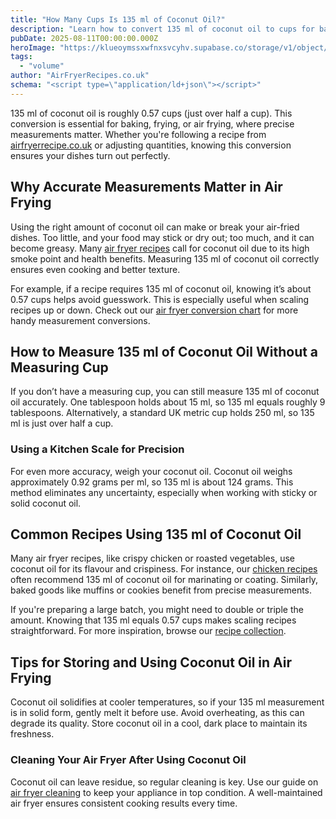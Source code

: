 ```yaml
---
title: "How Many Cups Is 135 ml of Coconut Oil?"
description: "Learn how to convert 135 ml of coconut oil to cups for baking and air frying. Get precise measurements for perfect recipes every time!"
pubDate: 2025-08-11T00:00:00.000Z
heroImage: "https://klueoymssxwfnxsvcyhv.supabase.co/storage/v1/object/public/md/how-many-cups-is-135-ml-of-coconut-oil-231b46fd.webp"
tags:
  - "volume"
author: "AirFryerRecipes.co.uk"
schema: "<script type=\"application/ld+json\"></script>"
---
```


<p>135 ml of coconut oil is roughly 0.57 cups (just over half a cup). This conversion is essential for baking, frying, or air frying, where precise measurements matter. Whether you're following a recipe from <a href=https://www.airfryerrecipe.co.uk>airfryerrecipe.co.uk</a> or adjusting quantities, knowing this conversion ensures your dishes turn out perfectly.</p>  

<h2>Why Accurate Measurements Matter in Air Frying</h2>  
<p>Using the right amount of coconut oil can make or break your air-fried dishes. Too little, and your food may stick or dry out; too much, and it can become greasy. Many <a href=https://www.airfryerrecipe.co.uk/recipes>air fryer recipes</a> call for coconut oil due to its high smoke point and health benefits. Measuring 135 ml of coconut oil correctly ensures even cooking and better texture.</p>  

<p>For example, if a recipe requires 135 ml of coconut oil, knowing it’s about 0.57 cups helps avoid guesswork. This is especially useful when scaling recipes up or down. Check out our <a href=https://www.airfryerrecipe.co.uk/air-fryer-conversion-chart>air fryer conversion chart</a> for more handy measurement conversions.</p>  

<h2>How to Measure 135 ml of Coconut Oil Without a Measuring Cup</h2>  
<p>If you don’t have a measuring cup, you can still measure 135 ml of coconut oil accurately. One tablespoon holds about 15 ml, so 135 ml equals roughly 9 tablespoons. Alternatively, a standard UK metric cup holds 250 ml, so 135 ml is just over half a cup.</p>  

<h3>Using a Kitchen Scale for Precision</h3>  
<p>For even more accuracy, weigh your coconut oil. Coconut oil weighs approximately 0.92 grams per ml, so 135 ml is about 124 grams. This method eliminates any uncertainty, especially when working with sticky or solid coconut oil.</p>  

<h2>Common Recipes Using 135 ml of Coconut Oil</h2>  
<p>Many air fryer recipes, like crispy chicken or roasted vegetables, use coconut oil for its flavour and crispiness. For instance, our <a href=https://www.airfryerrecipe.co.uk/recipe-category/chicken>chicken recipes</a> often recommend 135 ml of coconut oil for marinating or coating. Similarly, baked goods like muffins or cookies benefit from precise measurements.</p>  

<p>If you're preparing a large batch, you might need to double or triple the amount. Knowing that 135 ml equals 0.57 cups makes scaling recipes straightforward. For more inspiration, browse our <a href=https://www.airfryerrecipe.co.uk/recipes>recipe collection</a>.</p>  

<h2>Tips for Storing and Using Coconut Oil in Air Frying</h2>  
<p>Coconut oil solidifies at cooler temperatures, so if your 135 ml measurement is in solid form, gently melt it before use. Avoid overheating, as this can degrade its quality. Store coconut oil in a cool, dark place to maintain its freshness.</p>  

<h3>Cleaning Your Air Fryer After Using Coconut Oil</h3>  
<p>Coconut oil can leave residue, so regular cleaning is key. Use our guide on <a href=https://www.airfryerrecipe.co.uk/air-fryer-cleaner>air fryer cleaning</a> to keep your appliance in top condition. A well-maintained air fryer ensures consistent cooking results every time.</p>